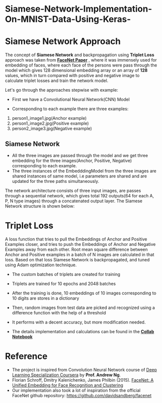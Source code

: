 # Siamese-Network-Implementation-On-MNIST-Data-Using-Keras-

# Siamese Network Approach

The concept of **Siamese Network** and backpropagation using **Triplet Loss** approach was taken from [**FaceNet Paper**](https://arxiv.org/pdf/1503.03832.pdf)
, where it was immensely used for embedding of faces, where each face of the persons were pass through the model which gives 128 dimensional embedding array or an array of **128** values, which in turn compared with positive and negative image to calculate triplet losses and train the network model.

Let's go through the approaches stepwise with example:

* First we have a Convolutional Neural Network(CNN) Model

* Corresponding to each example there are three examples:

 1. person1_image1.jpg(Anchor example)
 2. person1_image2.jpg(Positive example)
 3. person2_image3.jpg(Negative example)

 ## **Siamese Network**

 * All the three images are passed through the model and we get three embedding for the three images(Anchor, Positive, Negative) corresponding to each example.
 * The three instances of the EmbedddingModel from the three images are shared instances of same model, i.e parameters are shared and are updated for the three paths simultaneously.
 
 The network architecture consists of three input images, are passes through a sequential network, which gives total 192 outputs(64 for each A, P, N type images) through a concatenated output layer. The Siamese Network structure is shown below:
 


# Triplet Loss

A loss function that tries to pull the Embeddings of Anchor and Positive Examples closer, and tries to push the Embeddings of Anchor and Negative Examples away from each other.
Root mean square difference between Anchor and Positive examples in a batch of N images are calculated in that loss. Based on that loss Siamese Network is backpropagated, and tuned using Adam optimization technique. 

* The custom batches of triplets are created for training
* Triplets are trained for 10 epochs and 2048 batches
* After the training is done, 10 embeddings of 10 images corresponding to 10 digits are stores in a dictionary
* Then, random images from test data are picked and recognized using a difference function with the help of a threshold
* It performs with a decent accuracy, but more modification needed.

* The details implementation and calculations can be found in the **[Collab Notebook](https://github.com/sayan0506/Siamese-Network-Implementation-On-MNIST-Data-Using-Keras-/blob/master/Create_a_Saimese_Network_with_Triplet_Loss_in_Keras.ipynb)**

# Reference

* The project is inspired from Convolution Neural Network course of [Deep Learning Specialization Coursera](https://www.coursera.org/learn/convolutional-neural-networks/) by **Prof. Andrew Ng**.
* Florian Schroff, Dmitry Kalenichenko, James Philbin (2015). [FaceNet: A Unified Embedding for Face Recognition and Clustering](https://arxiv.org/pdf/1503.03832.pdf)
* Our implementation also took a lot of inspiration from the official FaceNet github repository: https://github.com/davidsandberg/facenet 


